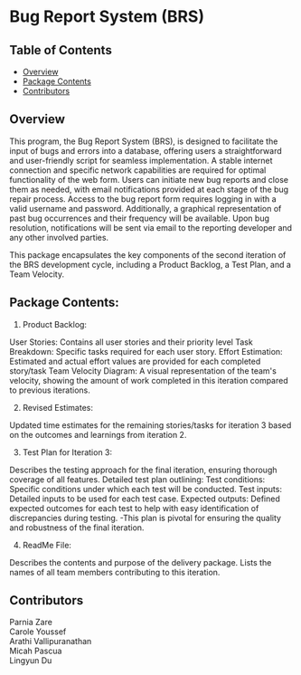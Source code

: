 # Bug Report System (BRS) 

## Table of Contents
- [Overview](#overview)
- [Package Contents](#package-contents)
- [Contributors](#contributors)

## Overview

This program, the Bug Report System (BRS), is designed to facilitate the input of bugs and errors into a database, offering users a straightforward and user-friendly script for seamless implementation. A stable internet connection and specific network capabilities are required for optimal functionality of the web form. Users can initiate new bug reports and close them as needed, with email notifications provided at each stage of the bug repair process. Access to the bug report form requires logging in with a valid username and password. Additionally, a graphical representation of past bug occurrences and their frequency will be available. Upon bug resolution, notifications will be sent via email to the reporting developer and any other involved parties.

This package encapsulates the key components of the second iteration of the BRS development cycle, including a Product Backlog, a Test Plan, and a Team Velocity.

## Package Contents:
1. Product Backlog:

User Stories: Contains all user stories and their priority level
Task Breakdown: Specific tasks required for each user story.
Effort Estimation: Estimated and actual effort values are provided for each completed story/task
Team Velocity Diagram: A visual representation of the team's velocity, showing the amount of work completed in this iteration compared to previous iterations.

2. Revised Estimates:

Updated time estimates for the remaining stories/tasks for iteration 3 based on the outcomes and learnings from iteration 2.

3. Test Plan for Iteration 3:

Describes the testing approach for the final iteration, ensuring thorough coverage of all features.
Detailed test plan outlining:
  Test conditions: Specific conditions under which each test will be conducted.
  Test inputs: Detailed inputs to be used for each test case.
  Expected outputs: Defined expected outcomes for each test to help with easy identification of discrepancies during testing.
-This plan is pivotal for ensuring the quality and robustness of the final iteration.

4. ReadMe File:

Describes the contents and purpose of the delivery package.
Lists the names of all team members contributing to this iteration.

## Contributors
Parnia Zare  
Carole Youssef  
Arathi Vallipuranathan  
Micah Pascua  
Lingyun Du  










